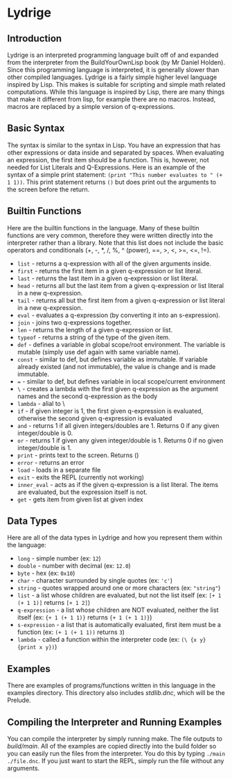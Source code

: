 # Lydrige
## Introduction ##
Lydrige is an interpreted programming language built off of and expanded from the interpreter from the BuildYourOwnLisp book (by Mr Daniel Holden). Since this programming language is interpreted, it is generally slower than other compiled languages. Lydrige is a fairly simple higher level language inspired by Lisp. This makes is suitable for scripting and simple math related computations. While this language is inspired by Lisp, there are many things that make it different from lisp, for example there are no macros. Instead, macros are replaced by a simple version of q-expressions.

## Basic Syntax ##
The syntax is similar to the syntax in Lisp. You have an expression that has other expressions or data inside and separated by spaces. When evaluating an expression, the first item should be a function. This is, however, not needed for List Literals and Q-Expressions.
Here is an example of the syntax of a simple print statement:
`(print "This number evaluates to " (+ 1 1))`. This print statement returns `()` but does print out the arguments to the screen before the return.

## Builtin Functions ##
Here are the builtin functions in the language. Many of these builtin functions are very common, therefore they were written directly into the interpreter rather than a library. Note that this list does not include the basic operators and conditionals (+, -, *, /, %, ^ (power), ==, >, <, >=, <=, !=).
* `list` - returns a q-expression with all of the given arguments inside.
* `first` - returns the first item in a given q-expression or list literal.
* `last` - returns the last item in a given q-expression or list literal.
* `head` - returns all but the last item from a given q-expression or list literal in a new q-expression.
* `tail` - returns all but the first item from a given q-expression or list literal in a new q-expression.
* `eval` - evaluates a q-expression (by converting it into an s-expression).
* `join` - joins two q-expressions together.
* `len` - returns the length of a given q-expression or list.
* `typeof` - returns a string of the type of the given item.
* `def` - defines a variable in global scope/root environment. The variable is mutable (simply use def again with same variable name).
* `const` - similar to def, but defines variable as immutable. If variable already existed (and not immutable), the value is change and is made immutable.
* `=` - similar to def, but defines variable in local scope/current environment
* `\` - creates a lambda with the first given q-expression as the argument names and the second q-expression as the body
* `lambda` - alial to \
* `if` - if given integer is 1, the first given q-expression is evaluated, otherwise the second given q-expression is evaluated
* `and` - returns 1 if all given integers/doubles are 1. Returns 0 if any given integer/double is 0.
* `or` - returns 1 if given any given integer/double is 1. Returns 0 if no given integer/double is 1.
* `print` - prints text to the screen. Returns ()
* `error` - returns an error
* `load` - loads in a separate file
* `exit` - exits the REPL (currently not working)
* `inner_eval` - acts as if the given q-expression is a list literal. The items are evaluated, but the expression itself is not.
* `get` - gets item from given list at given index

## Data Types ##
Here are all of the data types in Lydrige and how you represent them within the language:
* `long` - simple number (ex: `12`)
* `double` - number with decimal (ex: `12.0`)
* `byte` - hex (ex: `0x10`)
* `char` - character surrounded by single quotes (ex: `'c'`)
* `string` - quotes wrapped around one or more characters (ex: `"string"`)
* `list` - a list whose children are evaluated, but not the list itself (ex: `[+ 1 (+ 1 1)]` returns `[+ 1 2]`)
* `q-expression` - a list whose children are NOT evaluated, neither the list itself (ex: `{+ 1 (+ 1 1)}` returns `{+ 1 (+ 1 1)}`)
* `s-expression` - a list that is automatically evaluated, first item must be a function (ex: `(+ 1 (+ 1 1))` returns `3`)
* `lambda` - called a function within the interpreter code (ex: `(\ {x y} {print x y})`)

## Examples ##
There are examples of programs/functions written in this language in the examples directory. This directory also includes *stdlib.dnc*, which will be the Prelude.

## Compiling the Interpreter and Running Examples ##
You can compile the interpreter by simply running make. The file outputs to *build/main*. All of the examples are copied directly into the build folder so you can easily run the files from the interpreter. You do this by typing `./main ./file.dnc`. If you just want to start the REPL, simply run the file without any arguments.
